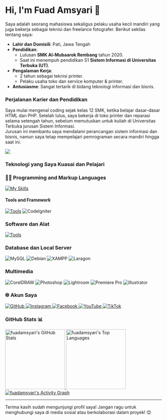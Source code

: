 # Hi, I'm Fuad Amsyari 👋


Saya adalah seorang mahasiswa sekaligus pelaku usaha kecil mandiri yang juga bekerja sebagai teknisi dan freelance fotografer. Berikut sekilas tentang saya:

- **Lahir dan Domisili**: Pati, Jawa Tengah  
- **Pendidikan**:  
  - Lulusan **SMK Al-Mubaarok Rembang** tahun 2020.  
  - Saat ini menempuh pendidikan S1 **Sistem Informasi di Universitas Terbuka (UT)**.  
- **Pengalaman Kerja**:  
  - 2 tahun sebagai teknisi printer.  
  - Pelaku usaha toko dan service komputer & printer.  
- **Antusiasme**: Sangat tertarik di bidang teknologi informasi dan bisnis.

### Perjalanan Karier dan Pendidikan

Saya mulai mengenal coding sejak kelas 12 SMK, ketika belajar dasar-dasar HTML dan PHP. Setelah lulus, saya bekerja di toko printer dan reparasi selama setengah tahun, sebelum memutuskan untuk kuliah di Universitas Terbuka jurusan Sistem Informasi.  
Jurusan ini membantu saya mendalami perancangan sistem informasi dan bisnis, namun saya tetap mempelajari pemrograman secara mandiri hingga saat ini.

![](https://komarev.com/ghpvc/?username=fuadamsyari&color=blueviolet&style=for-the-badge)
<br/>

### Teknologi yang Saya Kuasai dan Pelajari

### 👨‍💻 Programming and Markup Languages


[![My Skills](https://skillicons.dev/icons?i=html,css,js,php,laravel,nodejs)](https://skillicons.dev)

#### **Tools and Framework**
[![Tools](https://skillicons.dev/icons?i=laravel,nodejs,bootstrap,tailwind,git,bash)](https://skillicons.dev)
![CodeIgniter](https://img.shields.io/badge/-CodeIgniter-EF4223?logo=codeigniter&logoColor=white)


### **Software dan Alat**
[![Tools](https://skillicons.dev/icons?i=vscode,postman,figma,stackoverflow,windows,ai)](https://skillicons.dev)

### **Database dan Local Server**
<p align="left">
  <img src="https://img.shields.io/badge/-MySQL-4479A1?logo=mysql&logoColor=white" alt="MySQL">
  <img src="https://img.shields.io/badge/-Debian-A81D33?logo=debian&logoColor=white" alt="Debian">
  <img src="https://img.shields.io/badge/-XAMPP-FB7A24?logo=xampp&logoColor=white" alt="XAMPP">
  <img src="https://img.shields.io/badge/-Laragon-0E83CD?logo=windows&logoColor=white" alt="Laragon">
</p>

### **Multimedia**
<p align="left">
  <img src="https://img.shields.io/badge/-CorelDRAW-46A02A?logo=coreldraw&logoColor=white" alt="CorelDRAW">
  <img src="https://img.shields.io/badge/-Photoshop-31A8FF?logo=adobephotoshop&logoColor=white" alt="Photoshop">
  <img src="https://img.shields.io/badge/-Lightroom-31A8FF?logo=adobelightroom&logoColor=white" alt="Lightroom">
  <img src="https://img.shields.io/badge/-Premiere%20Pro-9999FF?logo=adobepremierepro&logoColor=white" alt="Premiere Pro">
  <img src="https://img.shields.io/badge/-Illustrator-FF9A00?logo=adobeillustrator&logoColor=white" alt="Illustrator">
</p>


### 🌐 Akun Saya
<p align="left">
  <a href="https://github.com/fuadamsyari" target="_blank">
    <img src="https://img.shields.io/badge/GitHub-181717?style=for-the-badge&logo=github&logoColor=white" alt="GitHub">
  </a>
  <a href="https://www.instagram.com/fuadamsyr" target="_blank">
    <img src="https://img.shields.io/badge/Instagram-E4405F?style=for-the-badge&logo=instagram&logoColor=white" alt="Instagram">
  </a>
  <a href="https://www.facebook.com/ahmadfuadamsyari" target="_blank">
    <img src="https://img.shields.io/badge/Facebook-1877F2?style=for-the-badge&logo=facebook&logoColor=white" alt="Facebook">
  </a>
  <a href="https://www.youtube.com/FuadAmsyari" target="_blank">
    <img src="https://img.shields.io/badge/YouTube-FF0000?style=for-the-badge&logo=youtube&logoColor=white" alt="YouTube">
  </a>
  <a href="https://www.tiktok.com/@fuadamsyr" target="_blank">
    <img src="https://img.shields.io/badge/TikTok-000000?style=for-the-badge&logo=tiktok&logoColor=white" alt="TikTok">
  </a>
</p>

### GitHub Stats 📊
<a href="https://github.com/fuadamsyari">
  <img alt="fuadamsyari's GitHub Stats" src="https://denvercoder1-github-readme-stats.vercel.app/api/?username=fuadamsyari&show_icons=true&count_private=true&theme=react&hide_border=true&bg_color=1F222E&title_color=F85D7F&icon_color=F8D866" height="192px"/>
</a>
<a href="https://github.com/fuadamsyari">
  <img alt="fuadamsyari's Top Languages" src="https://github-readme-stats.vercel.app/api/top-langs/?username=fuadamsyari&langs_count=8&layout=compact&theme=react&hide_border=true&bg_color=1F222E&title_color=F85D7F&icon_color=F8D866&hide=Jupyter%20Notebook" height="192px"/>
</a>
<br/>
<a href="https://github.com/fuadamsyari">
  <img alt="fuadamsyari's Activity Graph" src="https://github-readme-activity-graph.vercel.app/graph/?username=fuadamsyari&bg_color=1F222E&color=F8D866&line=F85D7F&point=FFFFFF&hide_border=true" />
</a>

---

Terima kasih sudah mengunjungi profil saya! Jangan ragu untuk menghubungi saya di media sosial atau berkolaborasi dalam proyek! 😊
